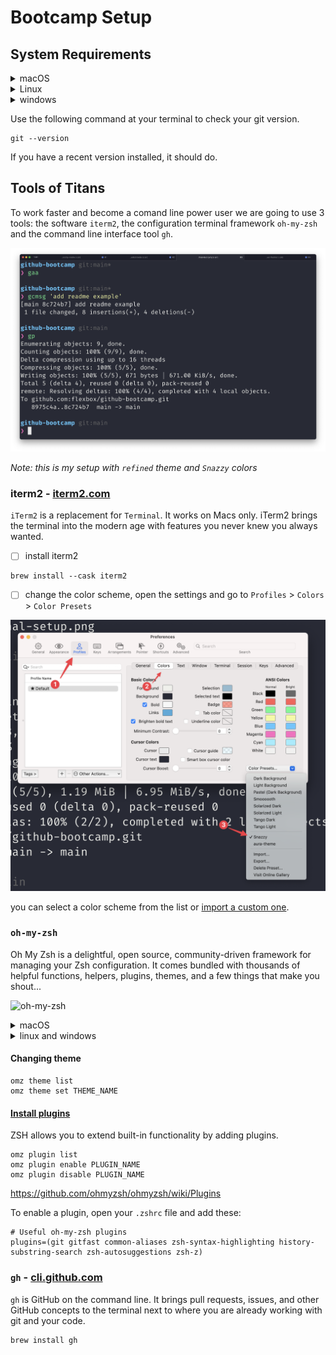 # Bootcamp Setup

## System Requirements

<details><summary>macOS</summary>
<p>

```console
brew install git
```

</p>
</details>

<details><summary>Linux</summary>
<p>

```console
apt-get install git
```

</p>
</details>

<details><summary>windows</summary>
<p>

[Download](http://git-scm.com/download/win)

</p>
</details>

Use the following command at your terminal to check your git version.

```console
git --version
```

If you have a recent version installed, it should do.

## Tools of Titans

To work faster and become a comand line power user we are going to use 3 tools: the software `iterm2`, the configuration terminal framework `oh-my-zsh` and the command line interface tool `gh`.

![david leuliette terminal setup ](./davids-terminal-setup.png)

_Note: this is my setup with `refined` theme and `Snazzy` colors_

### iterm2 - [iterm2.com](https://iterm2.com/)

`iTerm2` is a replacement for `Terminal`. It works on Macs only. iTerm2 brings the terminal into the modern age with features you never knew you always wanted.

- [ ] install iterm2

```console
brew install --cask iterm2
```

- [ ] change the color scheme, open the settings and go to `Profiles` > `Colors` > `Color Presets`

![iterm2 custom colors](./iterm-change-colors.png)

you can select a color scheme from the list or [import a custom one](https://iterm2colorschemes.com/).

### `oh-my-zsh`

Oh My Zsh is a delightful, open source, community-driven framework for managing your Zsh configuration. It comes bundled with thousands of helpful functions, helpers, plugins, themes, and a few things that make you shout...

![oh-my-zsh](https://ohmyz.sh/img/themes/mh.jpg)


<details><summary>macOS</summary>
<p>

Install it with:

```console
sh -c "$(curl -fsSL https://raw.github.com/ohmyzsh/ohmyzsh/master/tools/install.sh)"
```

</p>
</details>

<details><summary>linux and windows</summary>
<p>

[Installing ZSH wiki](https://github.com/ohmyzsh/ohmyzsh/wiki/Installing-ZSH)

</p>
</details>

#### Changing theme

```console
omz theme list
omz theme set THEME_NAME
```

#### [Install plugins](https://github.com/ohmyzsh/ohmyzsh/wiki/Plugins)

ZSH allows you to extend built-in functionality by adding plugins.

```console
omz plugin list
omz plugin enable PLUGIN_NAME
omz plugin disable PLUGIN_NAME
```

https://github.com/ohmyzsh/ohmyzsh/wiki/Plugins

To enable a plugin, open your `.zshrc` file and add these:

```console
# Useful oh-my-zsh plugins
plugins=(git gitfast common-aliases zsh-syntax-highlighting history-substring-search zsh-autosuggestions zsh-z)
```

### `gh` - [cli.github.com](https://cli.github.com/)

`gh` is GitHub on the command line. It brings pull requests, issues, and other GitHub concepts to the terminal next to where you are already working with git and your code.

```console
brew install gh
```
